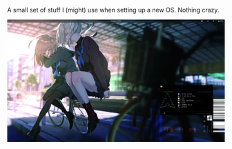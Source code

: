 A small set of stuff I (might) use when setting up a new OS. Nothing crazy.

![Screenshot](https://raw.githubusercontent.com/CephieCodesStuff/ze-dots/main/screenshot.png)
